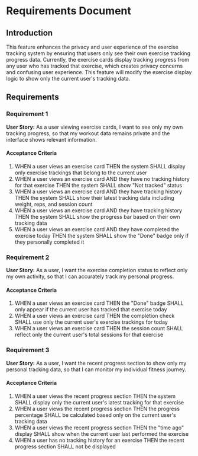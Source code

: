 # Requirements Document

## Introduction

This feature enhances the privacy and user experience of the exercise tracking system by ensuring that users only see their own exercise tracking progress data. Currently, the exercise cards display tracking progress from any user who has tracked that exercise, which creates privacy concerns and confusing user experience. This feature will modify the exercise display logic to show only the current user's tracking data.

## Requirements

### Requirement 1

**User Story:** As a user viewing exercise cards, I want to see only my own tracking progress, so that my workout data remains private and the interface shows relevant information.

#### Acceptance Criteria

1. WHEN a user views an exercise card THEN the system SHALL display only exercise trackings that belong to the current user
2. WHEN a user views an exercise card AND they have no tracking history for that exercise THEN the system SHALL show "Not tracked" status
3. WHEN a user views an exercise card AND they have tracking history THEN the system SHALL show their latest tracking data including weight, reps, and session count
4. WHEN a user views an exercise card AND they have tracking history THEN the system SHALL show the progress bar based on their own tracking data
5. WHEN a user views an exercise card AND they have completed the exercise today THEN the system SHALL show the "Done" badge only if they personally completed it

### Requirement 2

**User Story:** As a user, I want the exercise completion status to reflect only my own activity, so that I can accurately track my personal progress.

#### Acceptance Criteria

1. WHEN a user views an exercise card THEN the "Done" badge SHALL only appear if the current user has tracked that exercise today
2. WHEN a user views an exercise card THEN the completion check SHALL use only the current user's exercise trackings for today
3. WHEN a user views an exercise card THEN the session count SHALL reflect only the current user's total sessions for that exercise

### Requirement 3

**User Story:** As a user, I want the recent progress section to show only my personal tracking data, so that I can monitor my individual fitness journey.

#### Acceptance Criteria

1. WHEN a user views the recent progress section THEN the system SHALL display only the current user's latest tracking for that exercise
2. WHEN a user views the recent progress section THEN the progress percentage SHALL be calculated based only on the current user's tracking data
3. WHEN a user views the recent progress section THEN the "time ago" display SHALL show when the current user last performed the exercise
4. WHEN a user has no tracking history for an exercise THEN the recent progress section SHALL not be displayed